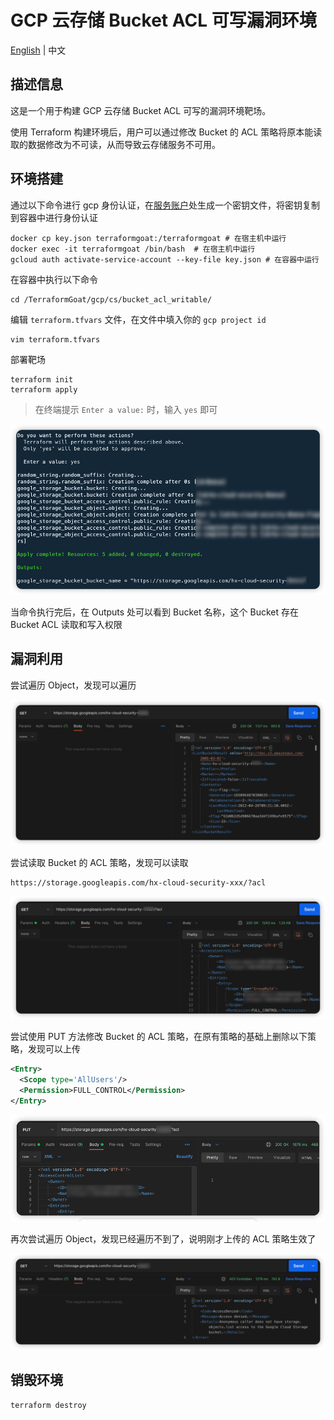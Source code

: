 # GCP 云存储 Bucket ACL 可写漏洞环境

[English](./README.md) | 中文

## 描述信息

这是一个用于构建 GCP 云存储 Bucket ACL 可写的漏洞环境靶场。

使用 Terraform 构建环境后，用户可以通过修改 Bucket 的 ACL 策略将原本能读取的数据修改为不可读，从而导致云存储服务不可用。

## 环境搭建

通过以下命令进行 gcp 身份认证，在[服务账户](https://console.cloud.google.com/projectselector2/iam-admin/serviceaccounts?supportedpurview=project)处生成一个密钥文件，将密钥复制到容器中进行身份认证

```shell
docker cp key.json terraformgoat:/terraformgoat # 在宿主机中运行
docker exec -it terraformgoat /bin/bash  # 在宿主机中运行
gcloud auth activate-service-account --key-file key.json # 在容器中运行
```

在容器中执行以下命令

```shell
cd /TerraformGoat/gcp/cs/bucket_acl_writable/
```

编辑 `terraform.tfvars` 文件，在文件中填入你的 `gcp project id`

```shell
vim terraform.tfvars
```

部署靶场

```shell
terraform init
terraform apply
```

> 在终端提示 `Enter a value:` 时，输入 `yes` 即可

![img](../../../images/1650957671.png)

当命令执行完后，在 Outputs 处可以看到 Bucket 名称，这个 Bucket 存在 Bucket ACL 读取和写入权限

## 漏洞利用

尝试遍历 Object，发现可以遍历

![img](../../../images/1650964949.png)

尝试读取 Bucket 的 ACL 策略，发现可以读取

```shell
https://storage.googleapis.com/hx-cloud-security-xxx/?acl
```

![img](../../../images/1650964518.png)

尝试使用 PUT 方法修改 Bucket 的 ACL 策略，在原有策略的基础上删除以下策略，发现可以上传

```xml
<Entry>
  <Scope type='AllUsers'/>
  <Permission>FULL_CONTROL</Permission>
</Entry>
```

![img](../../../images/1650964636.png)

再次尝试遍历 Object，发现已经遍历不到了，说明刚才上传的 ACL 策略生效了

![img](../../../images/1650964774.png)

## 销毁环境

```shell
terraform destroy
```
